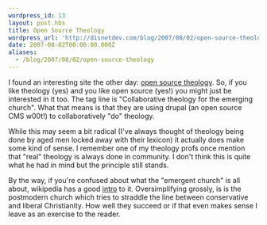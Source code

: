 ```yaml
---
wordpress_id: 13
layout: post.hbs
title: Open Source Theology
wordpress_url: 'http://disnetdev.com/blog/2007/08/02/open-source-theology/'
date: 2007-08-02T00:00:00.000Z
aliases:
  - /blog/2007/08/02/open-source-theology
---
```

I found an interesting site the other day: <a href="http://www.opensourcetheology.net/">open source theology</a>. So, if you like theology (yes) and you like open source (yes!) you might just be interested in it too. The tag line is "Collaborative theology for the emerging church". What that means is that they are using drupal (an open source CMS w00t!) to collaboratively "do" theology.

While this may seem a bit radical (I've always thought of theology being done by aged men locked away with their lexicon) it actually does make some kind of sense. I remember one of my theology profs once mention that "real" theology is always done in community. I don't think this is quite what he had in mind but the principle still stands.

By the way, if you're confused about what the "emergent church" is all about, wikipedia has a good <a href="http://en.wikipedia.org/wiki/Emergent_church">intro</a> to it. Oversimplifying grossly, is is the postmodern church which tries to straddle the line between conservative and liberal Christianity. How well they succeed or if that even makes sense I leave as an exercise to the reader.
